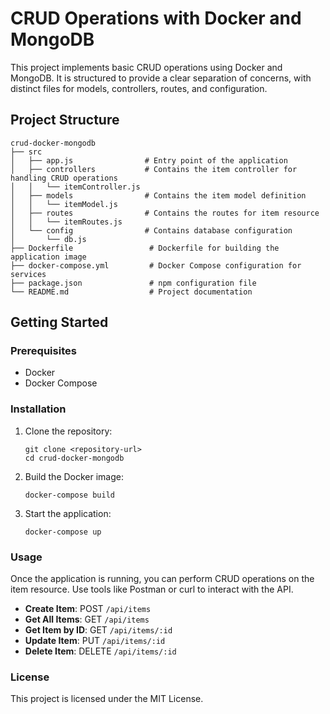# CRUD Operations with Docker and MongoDB

This project implements basic CRUD operations using Docker and MongoDB. It is structured to provide a clear separation of concerns, with distinct files for models, controllers, routes, and configuration.

## Project Structure

```
crud-docker-mongodb
├── src
│   ├── app.js                # Entry point of the application
│   ├── controllers           # Contains the item controller for handling CRUD operations
│   │   └── itemController.js
│   ├── models                # Contains the item model definition
│   │   └── itemModel.js
│   ├── routes                # Contains the routes for item resource
│   │   └── itemRoutes.js
│   └── config                # Contains database configuration
│       └── db.js
├── Dockerfile                 # Dockerfile for building the application image
├── docker-compose.yml         # Docker Compose configuration for services
├── package.json               # npm configuration file
└── README.md                  # Project documentation
```

## Getting Started

### Prerequisites

- Docker
- Docker Compose

### Installation

1. Clone the repository:
   ```
   git clone <repository-url>
   cd crud-docker-mongodb
   ```

2. Build the Docker image:
   ```
   docker-compose build
   ```

3. Start the application:
   ```
   docker-compose up
   ```

### Usage

Once the application is running, you can perform CRUD operations on the item resource. Use tools like Postman or curl to interact with the API.

- **Create Item**: POST `/api/items`
- **Get All Items**: GET `/api/items`
- **Get Item by ID**: GET `/api/items/:id`
- **Update Item**: PUT `/api/items/:id`
- **Delete Item**: DELETE `/api/items/:id`

### License

This project is licensed under the MIT License.